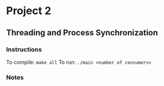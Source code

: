 # Project 2
## Threading and Process Synchronization

### Instructions

To compile: `make all`
To run: `./main <number of consumers>`

### Notes
